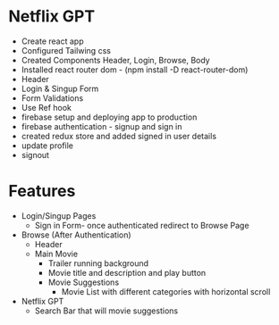 # Netflix GPT
- Create react app
- Configured Tailwing css
- Created Components Header, Login, Browse, Body
- Installed react router dom - (npm install -D react-router-dom)
- Header
- Login & Singup Form
- Form Validations
- Use Ref hook
- firebase setup and deploying app to production
- firebase authentication - signup and sign in 
- created redux store and added signed in user details
- update profile
- signout

# Features
- Login/Singup Pages
    - Sign in Form- once authenticated redirect to Browse Page
- Browse (After Authentication)
    - Header
    - Main Movie
        - Trailer running background
        - Movie title and description and play button
        - Movie Suggestions
            - Movie List with different categories with horizontal scroll
- Netflix GPT
    - Search Bar that will movie suggestions
    
        
